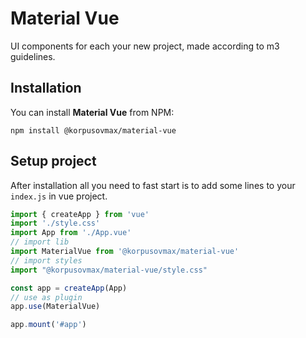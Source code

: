 # Material Vue
UI components for each your new project, made according to m3 guidelines.

## Installation
You can install **Material Vue** from NPM:
```shell
npm install @korpusovmax/material-vue
```

## Setup project
After installation all you need to fast 
start is to add some lines to your `index.js` in vue project.

```js
import { createApp } from 'vue'
import './style.css'
import App from './App.vue'
// import lib
import MaterialVue from '@korpusovmax/material-vue'
// import styles
import "@korpusovmax/material-vue/style.css"

const app = createApp(App)
// use as plugin
app.use(MaterialVue)

app.mount('#app')
```

